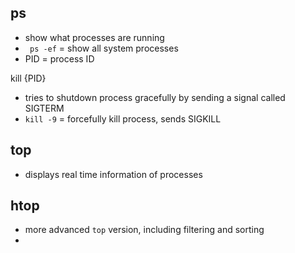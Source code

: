## ps
- show what processes are running
- ` ps -ef` = show all system processes
- PID  = process ID 

kill {PID}
- tries to shutdown process gracefully by sending a signal called SIGTERM
- `kill -9` = forcefully kill process, sends SIGKILL

## top
- displays real time information of processes

## htop
- more advanced `top` version, including filtering and sorting
- 